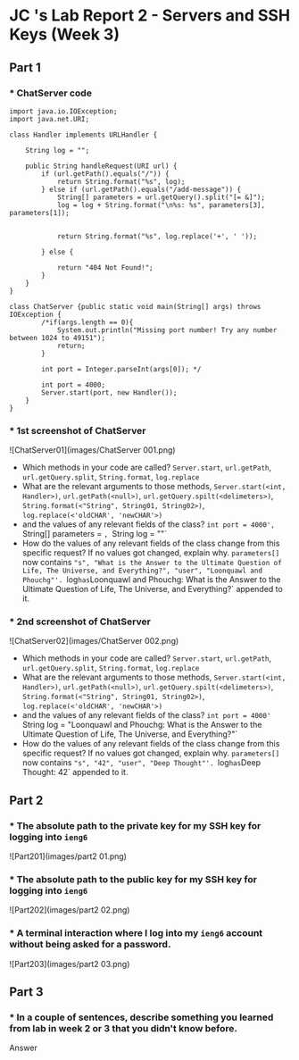 # JC 's Lab Report 2 - Servers and SSH Keys (Week 3)

## Part 1
### * ChatServer code
```
import java.io.IOException;
import java.net.URI;

class Handler implements URLHandler {
   
    String log = "";

    public String handleRequest(URI url) {
        if (url.getPath().equals("/")) {
            return String.format("%s", log);
        } else if (url.getPath().equals("/add-message")) {
            String[] parameters = url.getQuery().split("[= &]");
            log = log + String.format("\n%s: %s", parameters[3], parameters[1]);
    
            
            return String.format("%s", log.replace('+', ' '));

        } else {
            
            return "404 Not Found!";
        }
    }
}

class ChatServer {public static void main(String[] args) throws IOException {
        /*if(args.length == 0){
            System.out.println("Missing port number! Try any number between 1024 to 49151");
            return;
        }

        int port = Integer.parseInt(args[0]); */

        int port = 4000;
        Server.start(port, new Handler());
    }
} 
```
### * 1st screenshot of ChatServer

 ![ChatServer01](images/ChatServer 001.png)
- Which methods in your code are called?
  `Server.start`, `url.getPath`, `url.getQuery.split`, `String.format`, `log.replace`
- What are the relevant arguments to those methods, 
  `Server.start(<int, Handler>)`, `url.getPath(<null>)`, `url.getQuery.spilt(<delimeters>)`, `String.format(<"String", String01, String02>)`, `log.replace(<'oldCHAR', 'newCHAR'>)`
- and the values of any relevant fields of the class?
  `int port = 4000', `String[] parameters = <null>`, `String log = ""` 
- How do the values of any relevant fields of the class change from this specific request? If no values got changed, explain why.
  `parameters[]` now contains `"s", "What is the Answer to the Ultimate Question of Life, The Universe, and Everything?", "user", "Loonquawl and Phouchg"'. `log` has `Loonquawl and Phouchg: What is the Answer to the Ultimate Question of Life, The Universe, and Everything?` appended to it.
### * 2nd screenshot of ChatServer

 ![ChatServer02](images/ChatServer 002.png)
- Which methods in your code are called?
  `Server.start`, `url.getPath`, `url.getQuery.split`, `String.format`, `log.replace`
- What are the relevant arguments to those methods, 
  `Server.start(<int, Handler>)`, `url.getPath(<null>)`, `url.getQuery.spilt(<delimeters>)`, `String.format(<"String", String01, String02>)`, `log.replace(<'oldCHAR', 'newCHAR'>)`
- and the values of any relevant fields of the class?
  `int port = 4000' `String log = "Loonquawl and Phouchg: What is the Answer to the Ultimate Question of Life, The Universe, and Everything?"`
- How do the values of any relevant fields of the class change from this specific request? If no values got changed, explain why.
  `parameters[]` now contains `"s", "42", "user", "Deep Thought"'. `log` has `Deep Thought: 42` appended to it.
      
## Part 2
### * The absolute path to the private key for my SSH key for logging into `ieng6`
 ![Part201](images/part2 01.png)
### * The absolute path to the public key for my SSH key for logging into `ieng6`
 ![Part202](images/part2 02.png)
### * A terminal interaction where I log into my `ieng6` account without being asked for a password.
 ![Part203](images/part2 03.png)

## Part 3
### * In a couple of sentences, describe something you learned from lab in week 2 or 3 that you didn't know before.
Answer

